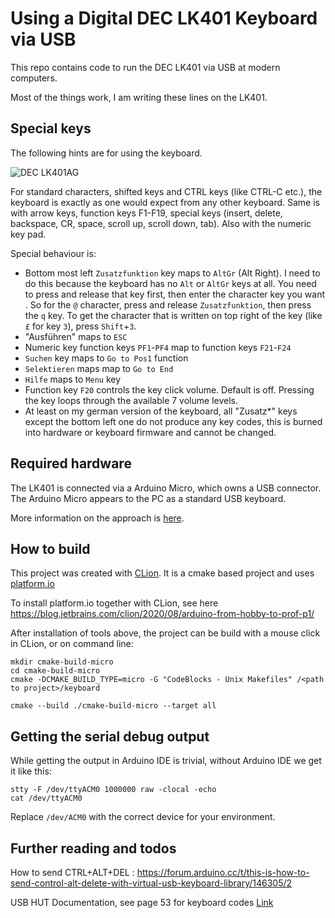 # Using a Digital DEC LK401 Keyboard via USB
This repo contains code to run the DEC LK401 via USB
at modern computers.

Most of the things work, I am writing these lines
on the LK401.

## Special keys
The following hints are for using the keyboard.

![DEC LK401AG](./images/dec_lk_401.png)

For standard characters, shifted keys and CTRL keys (like
CTRL-C etc.), the keyboard is exactly as one would expect from
any other keyboard. Same is with arrow keys, function keys 
F1-F19, special keys (insert, delete, backspace, CR, space,
scroll up, scroll down, tab). Also with the numeric key pad.

Special behaviour is:
* Bottom most left ```Zusatzfunktion``` key maps to ```AltGr``` (Alt Right). 
I need to
  do this because the keyboard has no ```Alt``` or ```AltGr``` keys at all.
  You need to press and release that key first, then enter the character key you want .
  So for the ```@``` character, press and release ```Zusatzfunktion```, then press the ```q``` key.
  To get the character that is written on top right of the key (like ```£``` for key ```3```), 
 press ```Shift```+```3```.
* "Ausführen" maps to ```ESC```
* Numeric key function keys ```PF1```-```PF4``` map to function keys 
 ```F21```-```F24```
* ```Suchen``` key maps to ```Go to Pos1``` function
* ```Selektieren``` maps map to ```Go to End```
* ```Hilfe``` maps to ```Menu``` key
* Function key ```F20``` controls the key click volume. Default is off. Pressing the key loops through the available 
  7 volume levels.
* At least on my german version of the keyboard, all "Zusatz*" keys
  except the bottom left one do not produce any key codes, this
  is burned into hardware or keyboard firmware and cannot be changed.

## Required hardware
The LK401 is connected via a Arduino Micro, which
owns a USB connector. The Arduino Micro appears to
the PC as a standard USB keyboard.

More information on the approach is [here](http://spurtikus.de/posts/electronics-usb-keyboard/).

## How to build
This project was created with [CLion](https://www.jetbrains.com/clion/).
It is a cmake based project and uses [platform.io](https://platformio.org/)

To install platform.io together with CLion, see here
https://blog.jetbrains.com/clion/2020/08/arduino-from-hobby-to-prof-p1/

After installation of tools above, the project can be build
with a mouse click in CLion, or on command line:
```shell
mkdir cmake-build-micro
cd cmake-build-micro
cmake -DCMAKE_BUILD_TYPE=micro -G "CodeBlocks - Unix Makefiles" /<path to project>/keyboard

cmake --build ./cmake-build-micro --target all
```

## Getting the serial debug output
While getting the output in Arduino IDE is trivial,
without Arduino IDE we get it like this:
```shell
stty -F /dev/ttyACM0 1000000 raw -clocal -echo
cat /dev/ttyACM0
```
Replace ```/dev/ACM0``` with the correct device for your environment.

## Further reading and todos

How to send CTRL+ALT+DEL : https://forum.arduino.cc/t/this-is-how-to-send-control-alt-delete-with-virtual-usb-keyboard-library/146305/2

USB HUT Documentation, see page 53 for keyboard codes [Link](./doc/Hut1_12v2.pdf)